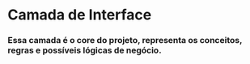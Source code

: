 # Camada de Interface

### Essa camada é o core do projeto, representa os conceitos, regras e possíveis lógicas de negócio.
